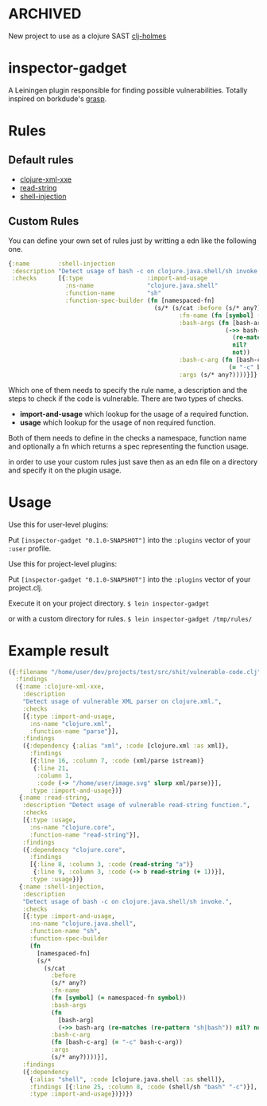 # ARCHIVED
New project to use as a clojure SAST [clj-holmes](https://github.com/mthbernardes/clj-holmes)

# inspector-gadget

A Leiningen plugin responsible for finding possible vulnerabilities. Totally inspired on borkdude's [grasp](https://github.com/borkdude/grasp).

# Rules

## Default rules
- [clojure-xml-xxe](resources/clojure-xml-xxe.edn)
- [read-string](resources/read-string.edn)
- [shell-injection](resources/shell-injection.edn)

## Custom Rules
You can define your own set of rules just by writting a edn like the following one.
```clojure
{:name        :shell-injection
 :description "Detect usage of bash -c on clojure.java.shell/sh invoke."
 :checks      [{:type                  :import-and-usage
                :ns-name               "clojure.java.shell"
                :function-name         "sh"
                :function-spec-builder (fn [namespaced-fn]
                                         (s/* (s/cat :before (s/* any?)
                                                :fn-name (fn [symbol] (= namespaced-fn symbol))
                                                :bash-args (fn [bash-arg]
                                                             (->> bash-arg
                                                               (re-matches (re-pattern "sh|bash"))
                                                               nil?
                                                               not))
                                                :bash-c-arg (fn [bash-c-arg]
                                                              (= "-c" bash-c-arg))
                                                :args (s/* any?))))}]}
```

Which one of them needs to specify the rule name, a description and the steps to check if the code is vulnerable.
There are two types of checks.

- **import-and-usage** which lookup for the usage of a required function.
- **usage** which lookup for the usage of non required function.

Both of them needs to define in the checks a namespace, function name and optionally a fn which returns a spec representing the function usage.

in order to use your custom rules just save then as an edn file on a directory and specify it on the plugin usage.

# Usage

Use this for user-level plugins:

Put `[inspector-gadget "0.1.0-SNAPSHOT"]` into the `:plugins` vector of your `:user`
profile.

Use this for project-level plugins:

Put `[inspector-gadget "0.1.0-SNAPSHOT"]` into the `:plugins` vector of your project.clj.

Execute it on your project directory.
`$ lein inspector-gadget`

or with a custom directory for rules.
`$ lein inspector-gadget /tmp/rules/`

# Example result
```clojure
({:filename "/home/user/dev/projects/test/src/shit/vulnerable-code.clj",
  :findings
  ({:name :clojure-xml-xxe,
    :description
    "Detect usage of vulnerable XML parser on clojure.xml.",
    :checks
    [{:type :import-and-usage,
      :ns-name "clojure.xml",
      :function-name "parse"}],
    :findings
    ({:dependency {:alias "xml", :code [clojure.xml :as xml]},
      :findings
      [{:line 16, :column 7, :code (xml/parse istream)}
       {:line 21,
        :column 1,
        :code (-> "/home/user/image.svg" slurp xml/parse)}],
      :type :import-and-usage})}
   {:name :read-string,
    :description "Detect usage of vulnerable read-string function.",
    :checks
    [{:type :usage,
      :ns-name "clojure.core",
      :function-name "read-string"}],
    :findings
    ({:dependency "clojure.core",
      :findings
      [{:line 8, :column 3, :code (read-string "a")}
       {:line 9, :column 3, :code (-> b read-string (+ 1))}],
      :type :usage})}
   {:name :shell-injection,
    :description
    "Detect usage of bash -c on clojure.java.shell/sh invoke.",
    :checks
    [{:type :import-and-usage,
      :ns-name "clojure.java.shell",
      :function-name "sh",
      :function-spec-builder
      (fn
        [namespaced-fn]
        (s/*
          (s/cat
            :before
            (s/* any?)
            :fn-name
            (fn [symbol] (= namespaced-fn symbol))
            :bash-args
            (fn
              [bash-arg]
              (->> bash-arg (re-matches (re-pattern "sh|bash")) nil? not))
            :bash-c-arg
            (fn [bash-c-arg] (= "-c" bash-c-arg))
            :args
            (s/* any?))))}],
    :findings
    ({:dependency
      {:alias "shell", :code [clojure.java.shell :as shell]},
      :findings [{:line 25, :column 8, :code (shell/sh "bash" "-c")}],
      :type :import-and-usage})})})
```
